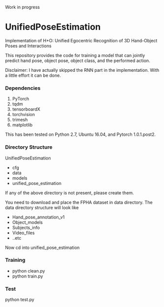 Work in progress

# UnifiedPoseEstimation
Implementation of H+O: Unified Egocentric Recognition of 3D Hand-Object Poses and Interactions

This repository provides the code for training a model that can jointly predict hand pose, object pose, object class, and the performed action.

Disclaimer: I have actually skipped the RNN part in the implementation. With a little effort it can be done. 

### Dependencies
1. PyTorch
2. tqdm
3. tensorboardX
4. torchvision
5. trimesh
6. matplotlib

This has been tested on Python 2.7, Ubuntu 16.04, and Pytorch 1.0.1.post2. 

### Directory Structure
UnifiedPoseEstimation
  - cfg
  - data
  - models
  - unified_pose_estimation

If any of the above directory is not present, please create them. 

You need to download and place the FPHA dataset in data directory. The data directory structure will look like
  - Hand_pose_annotation_v1
  - Object_models
  - Subjects_info
  - Video_files
  - ..etc

Now cd into unified_pose_estimation

### Training
- python clean.py
- python train.py

### Test
python test.py
